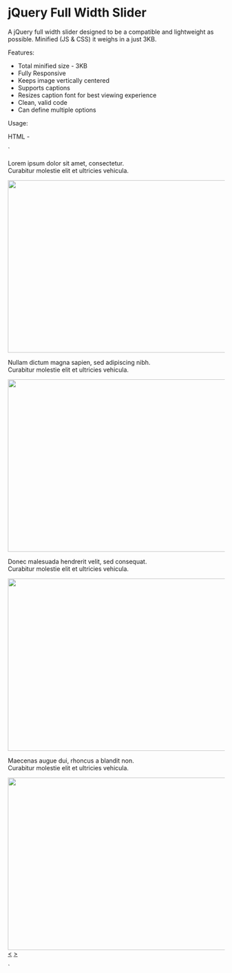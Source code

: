 # jQuery Full Width Slider

A jQuery full width slider designed to be a compatible and lightweight as possible. Minified (JS & CSS) it weighs in a just 3KB.

Features:

* Total minified size - 3KB
* Fully Responsive
* Keeps image vertically centered
* Supports captions
* Resizes caption font for best viewing experience
* Clean, valid code
* Can define multiple options


Usage:

HTML - 

`<div class="full-width">
	<div class="inner">
		<div class="slide">
			<div><p>Lorem ipsum dolor sit amet, consectetur. <br>Curabitur molestie elit et ultricies vehicula.</p></div>
			<img src="http://lorempixel.com/1020/400/sports" width="1020" height="400">
		</div>
		<div class="slide">
			<div><p>Nullam dictum magna sapien, sed adipiscing nibh. <br>Curabitur molestie elit et ultricies vehicula.</p></div>
			<img src="http://lorempixel.com/1020/400/city" width="1020" height="400">
		</div>
		<div class="slide">
			<div><p>Donec malesuada hendrerit velit, sed consequat. <br>Curabitur molestie elit et ultricies vehicula.</p></div>
			<img src="http://lorempixel.com/1020/400/cats" width="1020" height="400">
		</div>
		<div class="slide">
			<div><p>Maecenas augue dui, rhoncus a blandit non. <br>Curabitur molestie elit et ultricies vehicula.</p></div>
			<img src="http://lorempixel.com/1020/400/business" width="1020" height="400">
		</div>
	</div>
	<div class="controls">
		<a href="#" class="left">&lt;</a>
		<a href="#" class="right">&gt;</a>
	</div>
	<div class="slide-nav"></div>
</div>`


 

